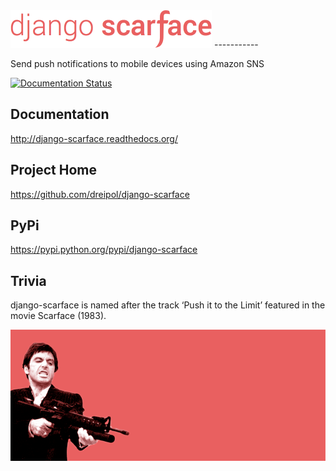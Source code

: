 <img src="docs/logo.png" style="width: 322px" alt="django-scarface" />
-----------

Send push notifications to mobile devices using Amazon SNS

[![Documentation Status](https://readthedocs.org/projects/django-scarface/badge/?version=latest)](https://readthedocs.org/projects/django-scarface/?badge=latest)

Documentation
-----------
http://django-scarface.readthedocs.org/

Project Home
------------
https://github.com/dreipol/django-scarface

PyPi
------------
https://pypi.python.org/pypi/django-scarface


Trivia
------------
django-scarface is named after the track ‘Push it to the Limit’ featured in the movie Scarface (1983).

![Scarface the movie (1983)](docs/scarface-movie.png "Scarface the movie (1983)")
